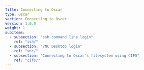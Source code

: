 ```yaml
---
Title: Connecting to Oscar
type: Oscar
section: Connecting to Oscar
version: 1.0.0
weight: 1
subitems:
  - subsection: "ssh command line login"
    ref: "ssh/"
  - subsection: "VNC Desktop login"
    ref: "vnc/"
  - subsection: "Connecting to Oscar's filesystem using CIFS"
    ref: "cifs/"
---
```

